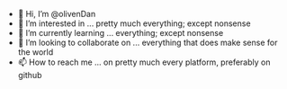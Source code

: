 - 👋 Hi, I’m @olivenDan
- 👀 I’m interested in ...  pretty much everything; except nonsense
- 🌱 I’m currently learning ... everything; except nonsense
- 💞️ I’m looking to collaborate on ... everything that does make sense for the world
- 📫 How to reach me ... on pretty much every platform, preferably on github

<!---
olivenDan/olivenDan is a ✨ special ✨ repository because its `README.md` (this file) appears on your GitHub profile.
You can click the Preview link to take a look at your changes.
--->
